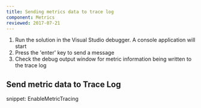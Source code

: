 ```yaml
---
title: Sending metrics data to trace log
component: Metrics
reviewed: 2017-07-21
---
```


1. Run the solution in the Visual Studio debugger. A console application will start
2. Press the 'enter' key to send a message
3. Check the debug output window for metric information being written to the trace log

## Send metric data to Trace Log

snippet: EnableMetricTracing